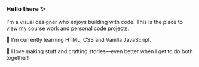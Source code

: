 ### Hello there ✨

I'm a visual designer who enjoys building with code! This is the place to view my course work and personal code projects.

🌱 I'm currently learning HTML, CSS and Vanilla JavaScript.

🎨 I love making stuff and crafting stories—even better when I get to do both together! 


<!--
**hellokimber/hellokimber** is a ✨ _special_ ✨ repository because its `README.md` (this file) appears on your GitHub profile.

Here are some ideas to get you started:

- 🔭 I’m currently working on ...
- 🌱 I’m currently learning ...
- 👯 I’m looking to collaborate on ...
- 🤔 I’m looking for help with ...
- 💬 Ask me about ...
- 📫 How to reach me: ...
- 😄 Pronouns: ...
- ⚡ Fun fact: ...
-->

